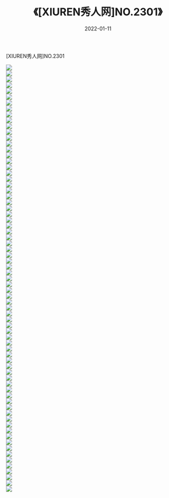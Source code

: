 ﻿---
layout: post
title:  《[XIUREN秀人网]NO.2301》
date:   2022-01-11
img: http://img.660000.xyz/Sharelink/秀人网/秀人网第03部分/[XIUREN秀人网]NO.2301/000.jpg
categories: [美女, 清纯, 唯美]
---

[XIUREN秀人网]NO.2301

 ![](http://img.660000.xyz/Sharelink/秀人网/秀人网第03部分/[XIUREN秀人网]NO.2301/001.jpg) <br>![](http://img.660000.xyz/Sharelink/秀人网/秀人网第03部分/[XIUREN秀人网]NO.2301/002.jpg) <br>![](http://img.660000.xyz/Sharelink/秀人网/秀人网第03部分/[XIUREN秀人网]NO.2301/003.jpg) <br>![](http://img.660000.xyz/Sharelink/秀人网/秀人网第03部分/[XIUREN秀人网]NO.2301/004.jpg) <br>![](http://img.660000.xyz/Sharelink/秀人网/秀人网第03部分/[XIUREN秀人网]NO.2301/005.jpg) <br>![](http://img.660000.xyz/Sharelink/秀人网/秀人网第03部分/[XIUREN秀人网]NO.2301/006.jpg) <br>![](http://img.660000.xyz/Sharelink/秀人网/秀人网第03部分/[XIUREN秀人网]NO.2301/007.jpg) <br>![](http://img.660000.xyz/Sharelink/秀人网/秀人网第03部分/[XIUREN秀人网]NO.2301/008.jpg) <br>![](http://img.660000.xyz/Sharelink/秀人网/秀人网第03部分/[XIUREN秀人网]NO.2301/009.jpg) <br>![](http://img.660000.xyz/Sharelink/秀人网/秀人网第03部分/[XIUREN秀人网]NO.2301/010.jpg) <br>![](http://img.660000.xyz/Sharelink/秀人网/秀人网第03部分/[XIUREN秀人网]NO.2301/011.jpg) <br>![](http://img.660000.xyz/Sharelink/秀人网/秀人网第03部分/[XIUREN秀人网]NO.2301/012.jpg) <br>![](http://img.660000.xyz/Sharelink/秀人网/秀人网第03部分/[XIUREN秀人网]NO.2301/013.jpg) <br>![](http://img.660000.xyz/Sharelink/秀人网/秀人网第03部分/[XIUREN秀人网]NO.2301/014.jpg) <br>![](http://img.660000.xyz/Sharelink/秀人网/秀人网第03部分/[XIUREN秀人网]NO.2301/015.jpg) <br>![](http://img.660000.xyz/Sharelink/秀人网/秀人网第03部分/[XIUREN秀人网]NO.2301/016.jpg) <br>![](http://img.660000.xyz/Sharelink/秀人网/秀人网第03部分/[XIUREN秀人网]NO.2301/017.jpg) <br>![](http://img.660000.xyz/Sharelink/秀人网/秀人网第03部分/[XIUREN秀人网]NO.2301/018.jpg) <br>![](http://img.660000.xyz/Sharelink/秀人网/秀人网第03部分/[XIUREN秀人网]NO.2301/019.jpg) <br>![](http://img.660000.xyz/Sharelink/秀人网/秀人网第03部分/[XIUREN秀人网]NO.2301/020.jpg) <br>![](http://img.660000.xyz/Sharelink/秀人网/秀人网第03部分/[XIUREN秀人网]NO.2301/021.jpg) <br>![](http://img.660000.xyz/Sharelink/秀人网/秀人网第03部分/[XIUREN秀人网]NO.2301/022.jpg) <br>![](http://img.660000.xyz/Sharelink/秀人网/秀人网第03部分/[XIUREN秀人网]NO.2301/023.jpg) <br>![](http://img.660000.xyz/Sharelink/秀人网/秀人网第03部分/[XIUREN秀人网]NO.2301/024.jpg) <br>![](http://img.660000.xyz/Sharelink/秀人网/秀人网第03部分/[XIUREN秀人网]NO.2301/025.jpg) <br>![](http://img.660000.xyz/Sharelink/秀人网/秀人网第03部分/[XIUREN秀人网]NO.2301/026.jpg) <br>![](http://img.660000.xyz/Sharelink/秀人网/秀人网第03部分/[XIUREN秀人网]NO.2301/027.jpg) <br>![](http://img.660000.xyz/Sharelink/秀人网/秀人网第03部分/[XIUREN秀人网]NO.2301/028.jpg) <br>![](http://img.660000.xyz/Sharelink/秀人网/秀人网第03部分/[XIUREN秀人网]NO.2301/029.jpg) <br>![](http://img.660000.xyz/Sharelink/秀人网/秀人网第03部分/[XIUREN秀人网]NO.2301/030.jpg) <br>![](http://img.660000.xyz/Sharelink/秀人网/秀人网第03部分/[XIUREN秀人网]NO.2301/031.jpg) <br>![](http://img.660000.xyz/Sharelink/秀人网/秀人网第03部分/[XIUREN秀人网]NO.2301/032.jpg) <br>![](http://img.660000.xyz/Sharelink/秀人网/秀人网第03部分/[XIUREN秀人网]NO.2301/033.jpg) <br>![](http://img.660000.xyz/Sharelink/秀人网/秀人网第03部分/[XIUREN秀人网]NO.2301/034.jpg) <br>![](http://img.660000.xyz/Sharelink/秀人网/秀人网第03部分/[XIUREN秀人网]NO.2301/035.jpg) <br>![](http://img.660000.xyz/Sharelink/秀人网/秀人网第03部分/[XIUREN秀人网]NO.2301/036.jpg) <br>![](http://img.660000.xyz/Sharelink/秀人网/秀人网第03部分/[XIUREN秀人网]NO.2301/037.jpg) <br>![](http://img.660000.xyz/Sharelink/秀人网/秀人网第03部分/[XIUREN秀人网]NO.2301/038.jpg) <br>![](http://img.660000.xyz/Sharelink/秀人网/秀人网第03部分/[XIUREN秀人网]NO.2301/039.jpg) <br>![](http://img.660000.xyz/Sharelink/秀人网/秀人网第03部分/[XIUREN秀人网]NO.2301/040.jpg) <br>![](http://img.660000.xyz/Sharelink/秀人网/秀人网第03部分/[XIUREN秀人网]NO.2301/041.jpg) <br>![](http://img.660000.xyz/Sharelink/秀人网/秀人网第03部分/[XIUREN秀人网]NO.2301/042.jpg) <br>![](http://img.660000.xyz/Sharelink/秀人网/秀人网第03部分/[XIUREN秀人网]NO.2301/043.jpg) <br>![](http://img.660000.xyz/Sharelink/秀人网/秀人网第03部分/[XIUREN秀人网]NO.2301/044.jpg) <br>![](http://img.660000.xyz/Sharelink/秀人网/秀人网第03部分/[XIUREN秀人网]NO.2301/045.jpg) <br>![](http://img.660000.xyz/Sharelink/秀人网/秀人网第03部分/[XIUREN秀人网]NO.2301/046.jpg) <br>![](http://img.660000.xyz/Sharelink/秀人网/秀人网第03部分/[XIUREN秀人网]NO.2301/047.jpg) <br>![](http://img.660000.xyz/Sharelink/秀人网/秀人网第03部分/[XIUREN秀人网]NO.2301/048.jpg) <br>![](http://img.660000.xyz/Sharelink/秀人网/秀人网第03部分/[XIUREN秀人网]NO.2301/049.jpg) <br>![](http://img.660000.xyz/Sharelink/秀人网/秀人网第03部分/[XIUREN秀人网]NO.2301/050.jpg) <br>![](http://img.660000.xyz/Sharelink/秀人网/秀人网第03部分/[XIUREN秀人网]NO.2301/051.jpg) <br>![](http://img.660000.xyz/Sharelink/秀人网/秀人网第03部分/[XIUREN秀人网]NO.2301/052.jpg) <br>![](http://img.660000.xyz/Sharelink/秀人网/秀人网第03部分/[XIUREN秀人网]NO.2301/053.jpg) <br>![](http://img.660000.xyz/Sharelink/秀人网/秀人网第03部分/[XIUREN秀人网]NO.2301/054.jpg) <br>![](http://img.660000.xyz/Sharelink/秀人网/秀人网第03部分/[XIUREN秀人网]NO.2301/055.jpg) <br>![](http://img.660000.xyz/Sharelink/秀人网/秀人网第03部分/[XIUREN秀人网]NO.2301/056.jpg) <br>![](http://img.660000.xyz/Sharelink/秀人网/秀人网第03部分/[XIUREN秀人网]NO.2301/057.jpg) <br>![](http://img.660000.xyz/Sharelink/秀人网/秀人网第03部分/[XIUREN秀人网]NO.2301/058.jpg) <br>![](http://img.660000.xyz/Sharelink/秀人网/秀人网第03部分/[XIUREN秀人网]NO.2301/059.jpg) <br>![](http://img.660000.xyz/Sharelink/秀人网/秀人网第03部分/[XIUREN秀人网]NO.2301/060.jpg) <br>![](http://img.660000.xyz/Sharelink/秀人网/秀人网第03部分/[XIUREN秀人网]NO.2301/061.jpg) <br>![](http://img.660000.xyz/Sharelink/秀人网/秀人网第03部分/[XIUREN秀人网]NO.2301/062.jpg) <br>![](http://img.660000.xyz/Sharelink/秀人网/秀人网第03部分/[XIUREN秀人网]NO.2301/063.jpg) <br>![](http://img.660000.xyz/Sharelink/秀人网/秀人网第03部分/[XIUREN秀人网]NO.2301/064.jpg) <br>![](http://img.660000.xyz/Sharelink/秀人网/秀人网第03部分/[XIUREN秀人网]NO.2301/065.jpg) <br>![](http://img.660000.xyz/Sharelink/秀人网/秀人网第03部分/[XIUREN秀人网]NO.2301/066.jpg) <br>![](http://img.660000.xyz/Sharelink/秀人网/秀人网第03部分/[XIUREN秀人网]NO.2301/067.jpg) <br>![](http://img.660000.xyz/Sharelink/秀人网/秀人网第03部分/[XIUREN秀人网]NO.2301/068.jpg) <br>![](http://img.660000.xyz/Sharelink/秀人网/秀人网第03部分/[XIUREN秀人网]NO.2301/069.jpg) <br>![](http://img.660000.xyz/Sharelink/秀人网/秀人网第03部分/[XIUREN秀人网]NO.2301/070.jpg) <br>![](http://img.660000.xyz/Sharelink/秀人网/秀人网第03部分/[XIUREN秀人网]NO.2301/071.jpg) <br>![](http://img.660000.xyz/Sharelink/秀人网/秀人网第03部分/[XIUREN秀人网]NO.2301/072.jpg) <br>![](http://img.660000.xyz/Sharelink/秀人网/秀人网第03部分/[XIUREN秀人网]NO.2301/073.jpg) <br>